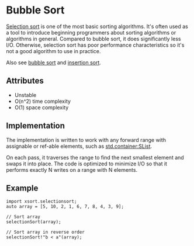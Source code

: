 # Bubble Sort #
 [Selection sort](https://en.wikipedia.org/wiki/Selection_sort) is one of the most basic sorting algorithms. It's often used as a tool to introduce beginning programmers about sorting algorithms or algorithms in general.  Compared to bubble sort, it does significantly less I/O. Otherwise, selection sort has poor performance characteristics so it's not a good algorithm to use in practice.

Also see [bubble sort](https://en.wikipedia.org/wiki/Bubble_sort) and [insertion sort](https://en.wikipedia.org/wiki/Insertion_sort).

## Attributes ##
- Unstable
- O(n^2) time complexity
- O(1) space complexity

## Implementation ##
The implementation is written to work with any forward range with assignable or ref-able elements, such as [std.container:SList](http://dlang.org/phobos/std_container.html#.SList).

On each pass, it traverses the range to find the next smallest element and swaps it into place. The code is optimized to minimize I/O so that it performs exactly N writes on a range with N elements.

## Example ##
    import xsort.selectionsort;
    auto array = [5, 10, 2, 1, 6, 7, 8, 4, 3, 9];
    
    // Sort array
    selectionSort(array);
    
    // Sort array in reverse order
    selectionSort!"b < a"(array);